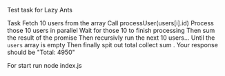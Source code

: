 Test task for Lazy Ants

Task 
Fetch 10 users from the array
Call processUser(users[i].id)
Process those 10 users in parallel
Wait for those 10 to finish processing
Then sum the result of the promise
Then recursivly run the next 10 users...
Until the `users` array is empty
Then finally spit out total collect sum .
Your response should be "Total: 4950"


For start run node index.js

